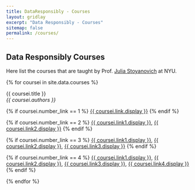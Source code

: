 ```yaml
---
title: DataResponsibly - Courses
layout: gridlay
excerpt: "Data Responsibly - Courses"
sitemap: false
permalink: /courses/
---
```



## Data Responsibly Courses

Here list the courses that are taught by Prof. [Julia Stoyanovich](http://stoyanovich.org/) at NYU. 

{% for coursei in site.data.courses %}

  {{ coursei.title }} <br />
  <em>{{ coursei.authors }} </em>

  {% if coursei.number_link == 1 %}
  <a href="{{ coursei.link.url }}">{{ coursei.link.display }}</a>
  {% endif %}

  {% if coursei.number_link == 2 %}
  <a href="{{ coursei.link1.url }}">{{ coursei.link1.display }}</a>,
  <a href="{{ coursei.link2.url }}">{{ coursei.link2.display }}</a>
  {% endif %}

  {% if coursei.number_link == 3 %}
  <a href="{{ coursei.link1.url }}">{{ coursei.link1.display }}</a>,
  <a href="{{ coursei.link2.url }}">{{ coursei.link2.display }}</a>,
  <a href="{{ coursei.link3.url }}">{{ coursei.link3.display }}</a>
  {% endif %}

  {% if coursei.number_link == 4 %}
  <a href="{{ coursei.link1.url }}">{{ coursei.link1.display }}</a>,
  <a href="{{ coursei.link2.url }}">{{ coursei.link2.display }}</a>,
  <a href="{{ coursei.link3.url }}">{{ coursei.link3.display }}</a>,
  <a href="{{ coursei.link4.url }}">{{ coursei.link4.display }}</a>
  {% endif %}

{% endfor %}
